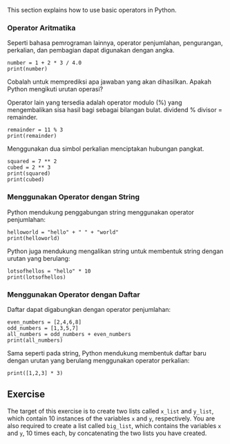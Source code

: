 This section explains how to use basic operators in Python.

### Operator Aritmatika       

Seperti bahasa pemrograman lainnya, operator penjumlahan, pengurangan, perkalian, dan pembagian dapat digunakan dengan angka.<br>

    number = 1 + 2 * 3 / 4.0
    print(number)

Cobalah untuk memprediksi apa jawaban yang akan dihasilkan. Apakah Python mengikuti urutan operasi?

Operator lain yang tersedia adalah operator modulo (%) yang mengembalikan sisa hasil bagi sebagai bilangan bulat. dividend % divisor = remainder.

    remainder = 11 % 3
    print(remainder)

Menggunakan dua simbol perkalian menciptakan hubungan pangkat.

    squared = 7 ** 2
    cubed = 2 ** 3
    print(squared)
    print(cubed)

### Menggunakan Operator dengan String

Python mendukung penggabungan string menggunakan operator penjumlahan:

    helloworld = "hello" + " " + "world"
    print(helloworld)

Python juga mendukung mengalikan string untuk membentuk string dengan urutan yang berulang:

    lotsofhellos = "hello" * 10
    print(lotsofhellos)

### Menggunakan Operator dengan Daftar

Daftar dapat digabungkan dengan operator penjumlahan:

    even_numbers = [2,4,6,8]
    odd_numbers = [1,3,5,7]
    all_numbers = odd_numbers + even_numbers
    print(all_numbers)

Sama seperti pada string, Python mendukung membentuk daftar baru dengan urutan yang berulang menggunakan operator perkalian:

    print([1,2,3] * 3)

Exercise
--------

The target of this exercise is to create two lists called `x_list` and `y_list`,
which contain 10 instances of the variables `x` and `y`, respectively.
You are also required to create a list called `big_list`, which contains
the variables `x` and `y`, 10 times each, by concatenating the two lists you have created.